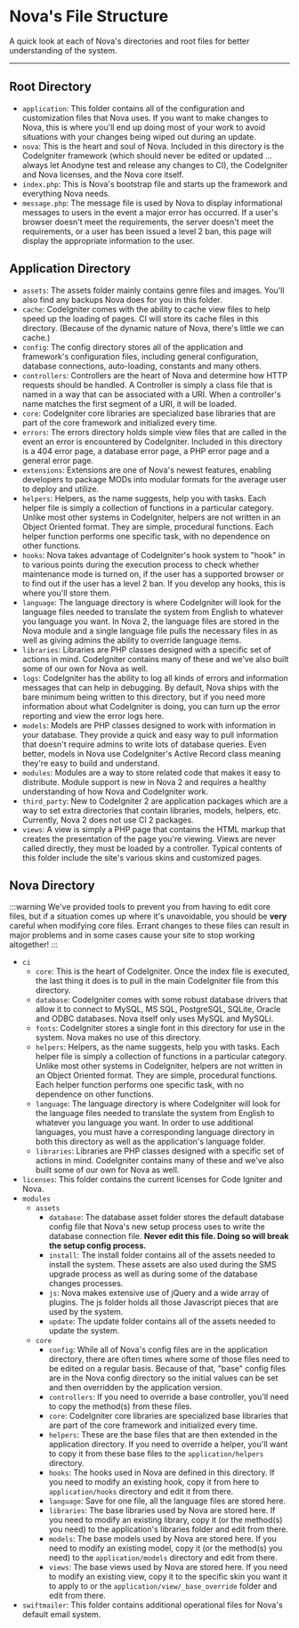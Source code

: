 # Nova's File Structure

A quick look at each of Nova's directories and root files for better understanding of the system.

---

## Root Directory

- `application`: This folder contains all of the configuration and customization files that Nova uses. If you want to make changes to Nova, this is where you'll end up doing most of your work to avoid situations with your changes being wiped out during an update.
- `nova`: This is the heart and soul of Nova. Included in this directory is the CodeIgniter framework (which should never be edited or updated ... always let Anodyne test and release any changes to CI), the CodeIgniter and Nova licenses, and the Nova core itself.
- `index.php`: This is Nova's bootstrap file and starts up the framework and everything Nova needs.
- `message.php`: The message file is used by Nova to display informational messages to users in the event a major error has occurred. If a user's browser doesn't meet the requirements, the server doesn't meet the requirements, or a user has been issued a level 2 ban, this page will display the appropriate information to the user.

## Application Directory

- `assets`: The assets folder mainly contains genre files and images. You'll also find any backups Nova does for you in this folder.
- `cache`: CodeIgniter comes with the ability to cache view files to help speed up the loading of pages. CI will store its cache files in this directory. (Because of the dynamic nature of Nova, there's little we can cache.)
- `config`: The config directory stores all of the application and framework's configuration files, including general configuration, database connections, auto-loading, constants and many others.
- `controllers`: Controllers are the heart of Nova and determine how HTTP requests should be handled. A Controller is simply a class file that is named in a way that can be associated with a URI. When a controller's name matches the first segment of a URI, it will be loaded.
- `core`: CodeIgniter core libraries are specialized base libraries that are part of the core framework and initialized every time.
- `errors`: The errors directory holds simple view files that are called in the event an error is encountered by CodeIgniter. Included in this directory is a 404 error page, a database error page, a PHP error page and a general error page.
- `extensions`: Extensions are one of Nova's newest features, enabling developers to package MODs into modular formats for the average user to deploy and utilize.
- `helpers`: Helpers, as the name suggests, help you with tasks. Each helper file is simply a collection of functions in a particular category. Unlike most other systems in CodeIgniter, helpers are not written in an Object Oriented format. They are simple, procedural functions. Each helper function performs one specific task, with no dependence on other functions.
- `hooks`: Nova takes advantage of CodeIgniter's hook system to "hook" in to various points during the execution process to check whether maintenance mode is turned on, if the user has a supported browser or to find out if the user has a level 2 ban. If you develop any hooks, this is where you'll store them.
- `language`: The language directory is where CodeIgniter will look for the language files needed to translate the system from English to whatever you language you want. In Nova 2, the language files are stored in the Nova module and a single language file pulls the necessary files in as well as giving admins the ability to override language items.
- `libraries`: Libraries are PHP classes designed with a specific set of actions in mind. CodeIgniter contains many of these and we've also built some of our own for Nova as well.
- `logs`: CodeIgniter has the ability to log all kinds of errors and information messages that can help in debugging. By default, Nova ships with the bare minimum being written to this directory, but if you need more information about what CodeIgniter is doing, you can turn up the error reporting and view the error logs here.
- `models`: Models are PHP classes designed to work with information in your database. They provide a quick and easy way to pull information that doesn't require admins to write lots of database queries. Even better, models in Nova use CodeIgniter's Active Record class meaning they're easy to build and understand.
- `modules`: Modules are a way to store related code that makes it easy to distribute. Module support is new in Nova 2 and requires a healthy understanding of how Nova and CodeIgniter work.
- `third_party`: New to CodeIgniter 2 are application packages which are a way to set extra directories that contain libraries, models, helpers, etc. Currently, Nova 2 does not use CI 2 packages.
- `views`: A view is simply a PHP page that contains the HTML markup that creates the presentation of the page you're viewing. Views are never called directly, they must be loaded by a controller. Typical contents of this folder include the site's various skins and customized pages.

## Nova Directory

:::warning
We've provided tools to prevent you from having to edit core files, but if a situation comes up where it's unavoidable, you should be **very** careful when modifying core files. Errant changes to these files can result in major problems and in some cases cause your site to stop working altogether!
:::

- `ci`
    - `core`: This is the heart of CodeIgniter. Once the index file is executed, the last thing it does is to pull in the main CodeIgniter file from this directory.
    - `database`: CodeIgniter comes with some robust database drivers that allow it to connect to MySQL, MS SQL, PostgreSQL, SQLite, Oracle and ODBC databases. Nova itself only uses MySQL and MySQLi.
    - `fonts`: CodeIgniter stores a single font in this directory for use in the system. Nova makes no use of this directory.
    - `helpers`: Helpers, as the name suggests, help you with tasks. Each helper file is simply a collection of functions in a particular category. Unlike most other systems in CodeIgniter, helpers are not written in an Object Oriented format. They are simple, procedural functions. Each helper function performs one specific task, with no dependence on other functions.
    - `language`: The language directory is where CodeIgniter will look for the language files needed to translate the system from English to whatever you language you want. In order to use additional languages, you must have a corresponding language directory in both this directory as well as the application's language folder.
    - `libraries`: Libraries are PHP classes designed with a specific set of actions in mind. CodeIgniter contains many of these and we've also built some of our own for Nova as well.
- `licenses`: This folder contains the current licenses for Code Igniter and Nova.
- `modules`
    - `assets`
      - `database`: The database asset folder stores the default database config file that Nova's new setup process uses to write the database connection file. **Never edit this file. Doing so will break the setup config process.**
      - `install`: The install folder contains all of the assets needed to install the system. These assets are also used during the SMS upgrade process as well as during some of the database changes processes.
      - `js`: Nova makes extensive use of jQuery and a wide array of plugins. The js folder holds all those Javascript pieces that are used by the system.
      - `update`: The update folder contains all of the assets needed to update the system.
    - `core`
      - `config`: While all of Nova's config files are in the application directory, there are often times where some of those files need to be edited on a regular basis. Because of that, "base" config files are in the Nova config directory so the initial values can be set and then overridden by the application version.
      - `controllers`: If you need to override a base controller, you'll need to copy the method(s) from these files.
      - `core`: CodeIgniter core libraries are specialized base libraries that are part of the core framework and initialized every time.
      - `helpers`: These are the base files that are then extended in the application directory. If you need to override a helper, you'll want to copy it from these base files to the `application/helpers` directory.
      - `hooks`: The hooks used in Nova are defined in this directory. If you need to modify an existing hook, copy it from here to `application/hooks` directory and edit it from there.
      - `language`: Save for one file, all the language files are stored here.
      - `libraries`: The base libraries used by Nova are stored here. If you need to modify an existing library, copy it (or the method(s) you need) to the application's libraries folder and edit from there.
      - `models`: The base models used by Nova are stored here. If you need to modify an existing model, copy it (or the method(s) you need) to the `application/models` directory and edit from there.
      - `views`: The base views used by Nova are stored here. If you need to modify an existing view, copy it to the specific skin you want it to apply to or the `application/view/_base_override` folder and edit from there.
- `swiftmailer`: This folder contains additional operational files for Nova's default email system.
